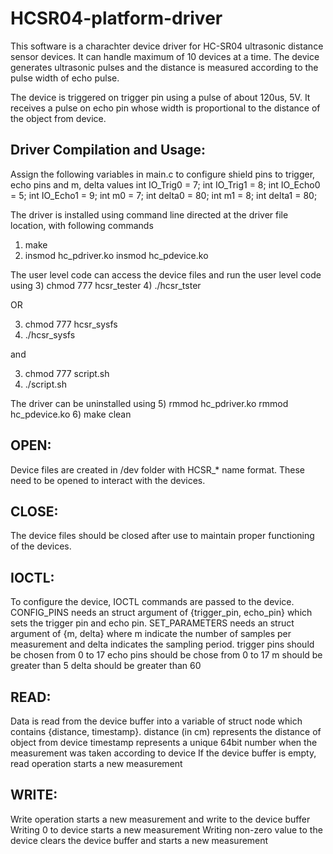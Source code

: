 # HCSR04-platform-driver

This software is a charachter device driver for HC-SR04 ultrasonic distance sensor devices.
It can handle maximum of 10 devices at a time.
The device generates ultrasonic pulses and the distance is measured according to the pulse width of echo pulse.

The device is triggered on trigger pin using a pulse of about 120us, 5V.
It receives a pulse on echo pin whose width is proportional to the distance of the object from device.

Driver Compilation and Usage:
-----------------------------

Assign the following variables in main.c to configure shield pins to trigger, echo pins and m, delta values
int IO_Trig0 = 7;
int IO_Trig1 = 8;
int IO_Echo0 = 5;
int IO_Echo1 = 9;
int m0 = 7;
int delta0 = 80;
int m1 = 8;
int delta1 = 80;

The driver is installed using command line directed at the driver file location, with following commands
1) make
2) insmod hc_pdriver.ko
	insmod hc_pdevice.ko

The user level code can access the device files and run the user level code using
3) chmod 777 hcsr_tester
4) ./hcsr_tster

OR

3) chmod 777 hcsr_sysfs
4) ./hcsr_sysfs

and

3) chmod 777 script.sh
4) ./script.sh

The driver can be uninstalled using
5) rmmod hc_pdriver.ko
	rmmod hc_pdevice.ko
6) make clean



OPEN:
-----
Device files are created in /dev folder with HCSR_* name format. These need to be opened to interact with the devices.

CLOSE:
------
The device files should be closed after use to maintain proper functioning of the devices.

IOCTL:
------
To configure the device, IOCTL commands are passed to the device.
CONFIG_PINS needs an struct argument of {trigger_pin, echo_pin} which sets the trigger pin and echo pin.
SET_PARAMETERS needs an struct argument of {m, delta} where m indicate the number of samples per measurement and delta indicates the sampling period.
trigger pins should be chosen from 0 to 17
echo pins should be chose from 0 to 17
m should be greater than 5
delta should be greater than 60

READ:
-----
Data is read from the device buffer into a variable of struct node which contains {distance, timestamp}.
distance (in cm) represents the distance of object from device
timestamp represents a unique 64bit number when the measurement was taken according to device
If the device buffer is empty, read operation starts a new measurement

WRITE:
------
Write operation starts a new measurement and write to the device buffer
Writing 0 to device starts a new measurement
Writing non-zero value to the device clears the device buffer and starts a new measurement
